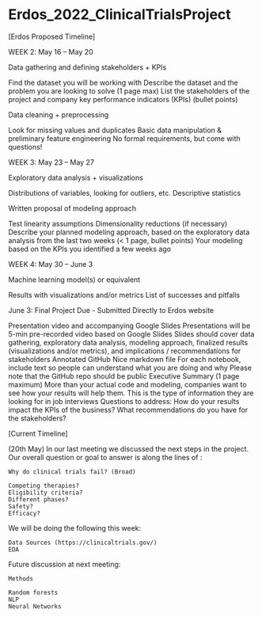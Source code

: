 # Erdos_2022_ClinicalTrialsProject

[Erdos Proposed Timeline]

WEEK 2: May 16 – May 20

Data gathering and defining stakeholders + KPIs

Find the dataset you will be working with
Describe the dataset and the problem you are looking to solve (1 page max)
List the stakeholders of the project and company key performance indicators (KPIs) (bullet points)

Data cleaning + preprocessing

Look for missing values and duplicates
Basic data manipulation & preliminary feature engineering
No formal requirements, but come with questions! 

WEEK 3: May 23 – May 27

Exploratory data analysis + visualizations

Distributions of variables, looking for outliers, etc.
Descriptive statistics

Written proposal of modeling approach

Test linearity assumptions
Dimensionality reductions (if necessary)
Describe your planned modeling approach, based on the exploratory data analysis from the last two weeks (< 1 page, bullet points)
Your modeling based on the KPIs you identified a few weeks ago

WEEK 4: May 30 – June 3

Machine learning model(s) or equivalent

Results with visualizations and/or metrics
List of successes and pitfalls

June 3: Final Project Due - Submitted Directly to Erdos website 

Presentation video and accompanying Google Slides 
Presentations will be 5-min pre-recorded video based on Google Slides
Slides should cover data gathering, exploratory data analysis, modeling approach, finalized results (visualizations and/or metrics), and implications / recommendations for stakeholders
Annotated GitHub
Nice markdown file
For each notebook, include text so people can understand what you are doing and why 
Please note that the GitHub repo should be public
Executive Summary (1 page maximum)
More than your actual code and modeling, companies want to see how your results will help them. This is the type of information they are looking for in job interviews
Questions to address: How do your results impact the KPIs of the business? What recommendations do you have for the stakeholders? 


[Current Timeline]

(20th May)
In our last meeting we discussed the next steps in the project.  Our overall question or goal to answer is along the lines of :

    Why do clinical trials fail? (Broad)

    Competing therapies?
    Eligibility criteria?
    Different phases?
    Safety?
    Efficacy?

We will be doing the following this week:

    Data Sources (https://clinicaltrials.gov/)
    EDA 

Future discussion at next meeting:

    Methods

    Random forests
    NLP
    Neural Networks

